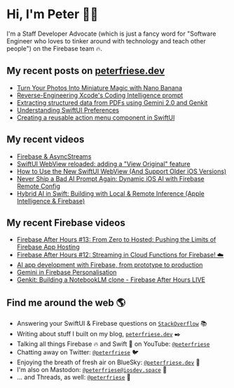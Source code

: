 # Hi, I'm Peter 👋🏼

I'm a Staff Developer Advocate (which is just a fancy word for "Software Engineer who loves to tinker around with technology and teach other people") on the Firebase team 🔥.

## My recent posts on [peterfriese.dev](https://peterfriese.dev/)
<!-- BLOG-POST-LIST:START -->
- [Turn Your Photos Into Miniature Magic with Nano Banana](https://peterfriese.dev/blog/2025/gemini-nano-banana-ios/)
- [Reverse-Engineering Xcode&#39;s Coding Intelligence prompt](https://peterfriese.dev/blog/2025/reveng-xcode-coding-intelligence/)
- [Extracting structured data from PDFs using Gemini 2.0 and Genkit](https://peterfriese.dev/blog/2025/gemini-genkit-pdf-structured-data/)
- [Understanding SwiftUI Preferences](https://peterfriese.dev/blog/2025/swiftui-preferences-swift6/)
- [Creating a reusable action menu component in SwiftUI](https://peterfriese.dev/blog/2025/swiftui-action-menu/)
<!-- BLOG-POST-LIST:END -->

## My recent videos
<!-- YOUTUBE-ALL:START -->
- [Firebase &amp; AsyncStreams](https://www.youtube.com/watch?v=1OJe57kDf3Y)
- [SwiftUI WebView reloaded: adding a &quot;View Original&quot; feature](https://www.youtube.com/watch?v=jxootvtpEZ8)
- [How to Use the New SwiftUI WebView &lpar;And Support Older iOS Versions&rpar;](https://www.youtube.com/watch?v=OlHahqE43gA)
- [Never Ship a Bad AI Prompt Again: Dynamic iOS AI with Firebase Remote Config](https://www.youtube.com/watch?v=u_ZYmX1fbeI)
- [Hybrid AI in Swift: Building with Local &amp; Remote Inference &lpar;Apple Intelligence &amp; Firebase&rpar;](https://www.youtube.com/watch?v=vQ-clCjkZws)
<!-- YOUTUBE-ALL:END -->

## My recent Firebase videos
<!-- YOUTUBE-FIREBASE:START -->
- [Firebase After Hours #13: From Zero to Hosted: Pushing the Limits of Firebase App Hosting](https://www.youtube.com/watch?v=8vojkFvKT1U)
- [Firebase After Hours #12: Streaming in Cloud Functions for Firebase! ☁️](https://www.youtube.com/watch?v=IuSH0VHazcA)
- [AI app development with Firebase, from prototype to production](https://www.youtube.com/watch?v=rxKYK3DIzN0)
- [Gemini in Firebase Personalisation](https://www.youtube.com/shorts/4MC2jgLwkJg)
- [Genkit: Building a NotebookLM clone - Firebase After Hours LIVE](https://www.youtube.com/watch?v=ZBM9BQz_S_A)
<!-- YOUTUBE-FIREBASE:END -->


## Find me around the web 🌎

- Answering your SwiftUI & Firebase questions on [`StackOverflow`](https://stackoverflow.com/users/281221/peter-friese) 📚
- Writing about stuff I built on my blog, [`peterfriese.dev`](https://peterfriese.dev/) ✒️
- Talking all things Firebase 🔥 and Swift 🍏 on YouTube: [`@peterfriese`](https://www.youtube.com/@peterfriese)
- Chatting away on Twitter: [`@peterfriese`](https://twitter.com/peterfriese) 🐦
- Enjoying the breath of fresh air on BlueSky: [`@peterfriese.dev`](https://bsky.app/profile/peterfriese.dev) 🦋
- I'm also on Mastodon: [`@peterfriese@iosdev.space`](https://iosdev.space/@peterfriese) 🐘
- ... and Threads, as well: [`@peterfriese`](https://www.threads.net/@peterfriese?hl=en) 🧵
